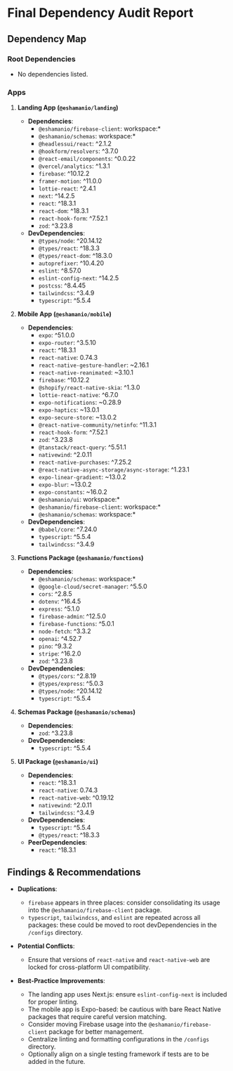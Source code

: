 # Final Dependency Audit Report

## Dependency Map

### Root Dependencies

- No dependencies listed.

### Apps

1. **Landing App (`@eshamanio/landing`)**
   - **Dependencies**:
     - `@eshamanio/firebase-client`: workspace:\*
     - `@eshamanio/schemas`: workspace:\*
     - `@headlessui/react`: ^2.1.2
     - `@hookform/resolvers`: ^3.7.0
     - `@react-email/components`: ^0.0.22
     - `@vercel/analytics`: ^1.3.1
     - `firebase`: ^10.12.2
     - `framer-motion`: ^11.0.0
     - `lottie-react`: ^2.4.1
     - `next`: ^14.2.5
     - `react`: ^18.3.1
     - `react-dom`: ^18.3.1
     - `react-hook-form`: ^7.52.1
     - `zod`: ^3.23.8
   - **DevDependencies**:
     - `@types/node`: ^20.14.12
     - `@types/react`: ^18.3.3
     - `@types/react-dom`: ^18.3.0
     - `autoprefixer`: ^10.4.20
     - `eslint`: ^8.57.0
     - `eslint-config-next`: ^14.2.5
     - `postcss`: ^8.4.45
     - `tailwindcss`: ^3.4.9
     - `typescript`: ^5.5.4

2. **Mobile App (`@eshamanio/mobile`)**
   - **Dependencies**:
     - `expo`: ^51.0.0
     - `expo-router`: ^3.5.10
     - `react`: ^18.3.1
     - `react-native`: 0.74.3
     - `react-native-gesture-handler`: ~2.16.1
     - `react-native-reanimated`: ~3.10.1
     - `firebase`: ^10.12.2
     - `@shopify/react-native-skia`: ^1.3.0
     - `lottie-react-native`: ^6.7.0
     - `expo-notifications`: ~0.28.9
     - `expo-haptics`: ~13.0.1
     - `expo-secure-store`: ~13.0.2
     - `@react-native-community/netinfo`: ^11.3.1
     - `react-hook-form`: ^7.52.1
     - `zod`: ^3.23.8
     - `@tanstack/react-query`: ^5.51.1
     - `nativewind`: ^2.0.11
     - `react-native-purchases`: ^7.25.2
     - `@react-native-async-storage/async-storage`: ^1.23.1
     - `expo-linear-gradient`: ~13.0.2
     - `expo-blur`: ~13.0.2
     - `expo-constants`: ~16.0.2
     - `@eshamanio/ui`: workspace:\*
     - `@eshamanio/firebase-client`: workspace:\*
     - `@eshamanio/schemas`: workspace:\*
   - **DevDependencies**:
     - `@babel/core`: ^7.24.0
     - `typescript`: ^5.5.4
     - `tailwindcss`: ^3.4.9

3. **Functions Package (`@eshamanio/functions`)**
   - **Dependencies**:
     - `@eshamanio/schemas`: workspace:\*
     - `@google-cloud/secret-manager`: ^5.5.0
     - `cors`: ^2.8.5
     - `dotenv`: ^16.4.5
     - `express`: ^5.1.0
     - `firebase-admin`: ^12.5.0
     - `firebase-functions`: ^5.0.1
     - `node-fetch`: ^3.3.2
     - `openai`: ^4.52.7
     - `pino`: ^9.3.2
     - `stripe`: ^16.2.0
     - `zod`: ^3.23.8
   - **DevDependencies**:
     - `@types/cors`: ^2.8.19
     - `@types/express`: ^5.0.3
     - `@types/node`: ^20.14.12
     - `typescript`: ^5.5.4

4. **Schemas Package (`@eshamanio/schemas`)**
   - **Dependencies**:
     - `zod`: ^3.23.8
   - **DevDependencies**:
     - `typescript`: ^5.5.4

5. **UI Package (`@eshamanio/ui`)**
   - **Dependencies**:
     - `react`: ^18.3.1
     - `react-native`: 0.74.3
     - `react-native-web`: ^0.19.12
     - `nativewind`: ^2.0.11
     - `tailwindcss`: ^3.4.9
   - **DevDependencies**:
     - `typescript`: ^5.5.4
     - `@types/react`: ^18.3.3
   - **PeerDependencies**:
     - `react`: ^18.3.1

## Findings & Recommendations

- **Duplications**:
  - `firebase` appears in three places: consider consolidating its usage into the `@eshamanio/firebase-client` package.
  - `typescript`, `tailwindcss`, and `eslint` are repeated across all packages: these could be moved to root devDependencies in the `/configs` directory.

- **Potential Conflicts**:
  - Ensure that versions of `react-native` and `react-native-web` are locked for cross-platform UI compatibility.

- **Best-Practice Improvements**:
  - The landing app uses Next.js: ensure `eslint-config-next` is included for proper linting.
  - The mobile app is Expo-based: be cautious with bare React Native packages that require careful version matching.
  - Consider moving Firebase usage into the `@eshamanio/firebase-client` package for better management.
  - Centralize linting and formatting configurations in the `/configs` directory.
  - Optionally align on a single testing framework if tests are to be added in the future.
